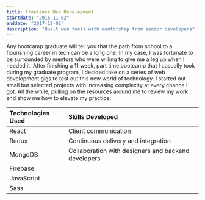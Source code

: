 ```yaml
---
title: Freelance Web Development
startdate: "2016-11-02"
enddate: "2017-12-02"
description: "Built web tools with mentorship from senior developers"
---
```


Any bootcamp graduate will tell you that the path from school to a flourishing career in tech can be a long one. In my case, I was fortunate to be surrounded by mentors who were willing to give me a leg up when I needed it. After finishing a 11 week, part time bootcamp that I casually took during my graduate program, I decided take on a series of web development gigs to test out this new world of technology. I started out small but selected projects with increasing complexity at every chance I got. All the while, pulling on the resources around me to review my work and show me how to elevate my practice.

| Technologies Used | Skills Developed                                    |
| :---------------- | :-------------------------------------------------- |
| React             | Client communication                                |
| Redux             | Continuous delivery and integration                 |
| MongoDB           | Collaboration with designers and backend developers |
| Firebase          |
| JavaScript        |
| Sass              |

